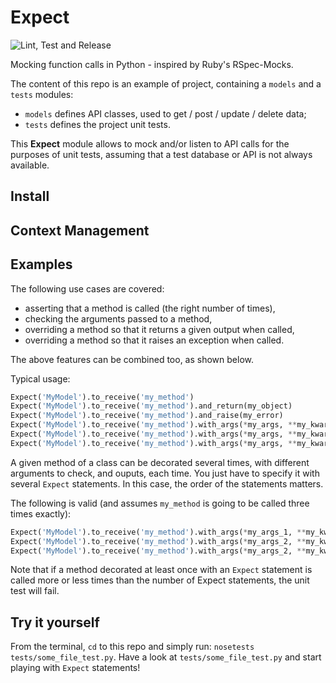 # Expect
![Lint, Test and Release](https://github.com/tcassou/expect/workflows/Lint,%20Test%20and%20Release/badge.svg?branch=master)

Mocking function calls in Python - inspired by Ruby's RSpec-Mocks.

The content of this repo is an example of project, containing a `models` and a `tests` modules:

* `models` defines API classes, used to get / post / update / delete data;
* `tests` defines the project unit tests.

This **Expect** module allows to mock and/or listen to API calls for the purposes of unit tests, assuming that a test database or API is not always available.

## Install

## Context Management

## Examples
The following use cases are covered:

* asserting that a method is called (the right number of times),
* checking the arguments passed to a method,
* overriding a method so that it returns a given output when called,
* overriding a method so that it raises an exception when called.

The above features can be combined too, as shown below.

Typical usage:
```python
Expect('MyModel').to_receive('my_method')
Expect('MyModel').to_receive('my_method').and_return(my_object)
Expect('MyModel').to_receive('my_method').and_raise(my_error)
Expect('MyModel').to_receive('my_method').with_args(*my_args, **my_kwargs)
Expect('MyModel').to_receive('my_method').with_args(*my_args, **my_kwargs).and_return(my_object)
Expect('MyModel').to_receive('my_method').with_args(*my_args, **my_kwargs).and_raise(my_error)
```

A given method of a class can be decorated several times, with different arguments to check, and ouputs, each time.
You just have to specify it with several `Expect` statements. In this case, the order of the statements matters.

The following is valid (and assumes `my_method` is going to be called three times exactly):
```python
Expect('MyModel').to_receive('my_method').with_args(*my_args_1, **my_kwargs_1).and_return(my_object_1)
Expect('MyModel').to_receive('my_method').with_args(*my_args_2, **my_kwargs_2).and_raise(my_error)
Expect('MyModel').to_receive('my_method').with_args(*my_args_2, **my_kwargs_2).and_return(my_object_2)
```

Note that if a method decorated at least once with an `Expect` statement is called more or less times than the number
of Expect statements, the unit test will fail.

## Try it yourself

From the terminal, `cd` to this repo and simply run: `nosetests tests/some_file_test.py`.
Have a look at `tests/some_file_test.py` and start playing with `Expect` statements!
